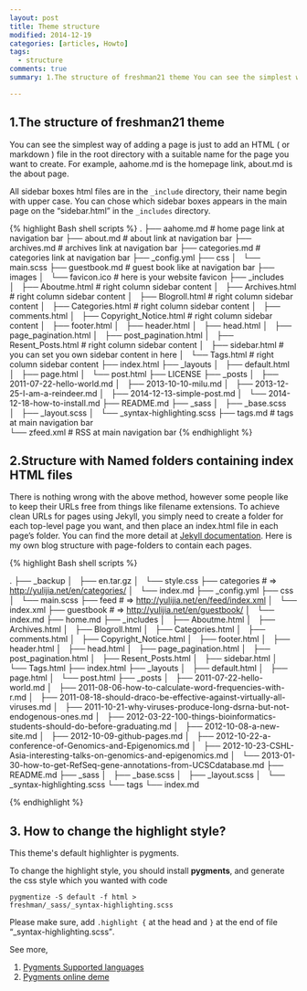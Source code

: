 ```yaml
---
layout: post
title: Theme structure
modified: 2014-12-19
categories: [articles, Howto]
tags: 
  - structure
comments: true
summary: 1.The structure of freshman21 theme You can see the simplest way of adding a page is just to add an HTML ( or markdown ) file in the root directory with a suitable name for the page you want to create. For example, aahome.md is the homepage link, about.md is the about page.

---
```



## 1.The structure of freshman21 theme

You can see the simplest way of adding a page is just to add an HTML ( or markdown ) file in the root directory with a suitable name for the page you want to create. For example, aahome.md is the homepage link, about.md is the about page.

All sidebar boxes html files are in the <code>_include</code> directory, their name begin with upper case. You can chose which sidebar boxes appears in the main page on the <q>sidebar.html</q> in the <code>_includes</code> directory. 



{% highlight Bash shell scripts %}
.
├── aahome.md                  # home page link at navigation bar
├── about.md                   # about link at navigation bar
├── archives.md                # archives link at navigation bar
├── categories.md              # categories link at navigation bar 
├── _config.yml
├── css
│   └── main.scss
├── guestbook.md               # guest book like at navigation bar
├── images
│   └── favicon.ico            # here is your website favicon
├── _includes               
│   ├── Aboutme.html           # right column sidebar content
│   ├── Archives.html          # right column sidebar content
│   ├── Blogroll.html          # right column sidebar content
│   ├── Categories.html        # right column sidebar content
│   ├── comments.html
│   ├── Copyright_Notice.html  # right column sidebar content
│   ├── footer.html
│   ├── header.html
│   ├── head.html
│   ├── page_pagination.html
│   ├── post_pagination.html
│   ├── Resent_Posts.html      # right column sidebar content
│   ├── sidebar.html           # you can set you own sidebar content in here
│   └── Tags.html              # right column sidebar content
├── index.html
├── _layouts
│   ├── default.html
│   ├── page.html
│   └── post.html
├── LICENSE
├── _posts
│   ├── 2011-07-22-hello-world.md
│   ├── 2013-10-10-milu.md
│   ├── 2013-12-25-I-am-a-reindeer.md
│   ├── 2014-12-13-simple-post.md
│   └── 2014-12-18-how-to-install.md
├── README.md
├── _sass
│   ├── _base.scss
│   ├── _layout.scss
│   └── _syntax-highlighting.scss
├── tags.md                    # tags at main navigation bar  
└── zfeed.xml                  # RSS at main navigation bar
{% endhighlight %}

## 2.Structure with Named folders containing index HTML files


There is nothing wrong with the above method, however some people like to keep their URLs free from things like filename extensions. To achieve clean URLs for pages using Jekyll, you simply need to create a folder for each top-level page you want, and then place an index.html file in each page’s folder. You can find the more detail at [Jekyll documentation](http://jekyllrb.com/docs/pages/ "Creating pages"). Here is my own blog structure with page-folders to contain each pages.


{% highlight Bash shell scripts %}

.
├── _backup
│   ├── en.tar.gz
│   └── style.css
├── categories                              # => http://yulijia.net/en/categories/ 
│   └── index.md
├── _config.yml
├── css
│   └── main.scss
├── feed                                    # => http://yulijia.net/en/feed/index.xml
│   └── index.xml
├── guestbook                               # => http://yulijia.net/en/guestbook/
│   └── index.md
├── home.md
├── _includes
│   ├── Aboutme.html
│   ├── Archives.html
│   ├── Blogroll.html
│   ├── Categories.html
│   ├── comments.html
│   ├── Copyright_Notice.html
│   ├── footer.html
│   ├── header.html
│   ├── head.html
│   ├── page_pagination.html
│   ├── post_pagination.html
│   ├── Resent_Posts.html
│   ├── sidebar.html
│   └── Tags.html
├── index.html
├── _layouts
│   ├── default.html
│   ├── page.html
│   └── post.html
├── _posts
│   ├── 2011-07-22-hello-world.md
│   ├── 2011-08-06-how-to-calculate-word-frequencies-with-r.md
│   ├── 2011-08-18-should-draco-be-effective-against-virtually-all-viruses.md
│   ├── 2011-10-21-why-viruses-produce-long-dsrna-but-not-endogenous-ones.md
│   ├── 2012-03-22-100-things-bioinformatics-students-should-do-before-graduating.md
│   ├── 2012-10-08-a-new-site.md
│   ├── 2012-10-09-github-pages.md
│   ├── 2012-10-22-a-conference-of-Genomics-and-Epigenomics.md
│   ├── 2012-10-23-CSHL-Asia-interesting-talks-on-genomics-and-epigenomics.md
│   └── 2013-01-30-how-to-get-RefSeq-gene-annotations-from-UCSCdatabase.md
├── README.md
├── _sass
│   ├── _base.scss
│   ├── _layout.scss
│   └── _syntax-highlighting.scss
└── tags
    └── index.md

{% endhighlight %}

## 3. How to change the highlight style?

This theme's default highlighter is pygments.

To change the highlight style, you should install **pygments**, and generate the css style which you wanted with code 

<code>pygmentize -S default -f html > freshman/_sass/_syntax-highlighting.scss</code>

Please make sure, add <code>.highlight {</code> at the head  and <code>}</code> at the end of file <q>_syntax-highlighting.scss</q>.

See more,

1. [Pygments Supported languages](http://pygments.org/languages/)
2. [Pygments online deme](http://stackoverflow.com/questions/9652490/do-i-need-to-generate-a-css-file-from-pygments-for-my-jekyll-blog-to-enable-col)
